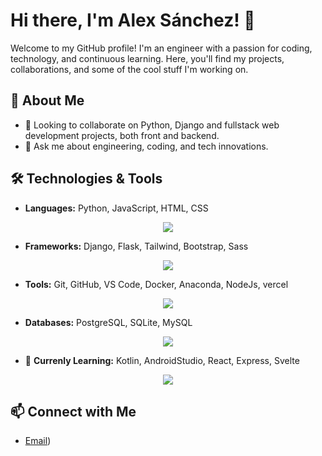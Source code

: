 # Hi there, I'm Alex Sánchez! 👋

Welcome to my GitHub profile! I'm an engineer with a passion for coding, technology, and continuous learning. Here, you'll find my projects, collaborations, and some of the cool stuff I'm working on.

## 🚀 About Me

- 👯 Looking to collaborate on Python, Django and fullstack web development projects, both front and backend.
- 💬 Ask me about engineering, coding, and tech innovations.

## 🛠️ Technologies & Tools

- **Languages:** Python, JavaScript, HTML, CSS
<p align="center">
  <a href="https://skillicons.dev">
    <img src="https://skillicons.dev/icons?i=py,js,html,css,r" />
  </a>
</p>

- **Frameworks:** Django, Flask, Tailwind, Bootstrap, Sass
<p align="center">
  <a href="https://skillicons.dev">
    <img src="https://skillicons.dev/icons?i=django,flask,tailwind,bootstrap,sass" />
  </a>
</p>

- **Tools:** Git, GitHub, VS Code, Docker, Anaconda, NodeJs, vercel
<p align="center">
  <a href="https://skillicons.dev">
    <img src="https://skillicons.dev/icons?i=git,github,vscode,docker,anaconda,nodejs,vercel" />
  </a>
</p>

- **Databases:** PostgreSQL, SQLite, MySQL
<p align="center">
  <a href="https://skillicons.dev">
    <img src="https://skillicons.dev/icons?i=postgres,sqlite,mysql" />
  </a>
</p>

- 🌱 **Currenly Learning:** Kotlin, AndroidStudio, React, Express, Svelte
<p align="center">
  <a href="https://skillicons.dev">
    <img src="https://skillicons.dev/icons?i=kotlin,androidstudio,react,express,svelte" />
  </a>
</p>

## 📫 Connect with Me

- [Email](mailto:alexander_sg29@outlook.com))

